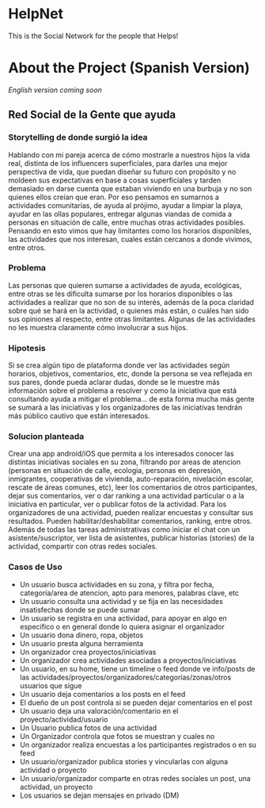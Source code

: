 # HelpNet

This is the Social Network for the people that Helps!

# About the Project (Spanish Version)
_English version coming soon_

## Red Social de la Gente que ayuda

### Storytelling de donde surgió la idea
Hablando con mi pareja acerca de cómo mostrarle a nuestros hijos la vida real, distinta de los influencers superficiales, para darles una mejor perspectiva de vida, que puedan diseñar su futuro con propósito y no moldeen sus expectativas en base a cosas superficiales y tarden demasiado en darse cuenta que estaban viviendo en una burbuja y no son quienes ellos creían que eran. Por eso pensamos en sumarnos a actividades comunitarias, de ayuda al prójimo, ayudar a limpiar la playa, ayudar en las ollas populares, entregar algunas viandas de comida a personas en situación de calle, entre muchas otras actividades posibles. Pensando en esto vimos que hay limitantes como los horarios disponibles, las actividades que nos interesan, cuales están cercanos a donde vivimos, entre otros.

### Problema
Las personas que quieren sumarse a actividades de ayuda, ecológicas, entre otras se les dificulta sumarse por los horarios disponibles o las actividades a realizar que no son de su interés, además de la poca claridad sobre qué se hará en la actividad, o quienes más están, o cuáles han sido sus opiniones al respecto, entre otras limitantes. Algunas de las actividades no les muestra claramente cómo involucrar a sus hijos.

### Hipotesis
Si se crea algún tipo de plataforma donde ver las actividades según horarios, objetivos, comentarios, etc, donde la persona se vea reflejada en sus pares, donde pueda aclarar dudas, donde se le muestre más información sobre el problema a resolver y como la iniciativa que está consultando ayuda a mitigar el problema… de esta forma mucha más gente se sumará a las iniciativas y los organizadores de las iniciativas tendrán más público cautivo que están interesados.

### Solucion planteada
Crear una app android/iOS que permita a los interesados conocer las distintas iniciativas sociales en su zona, filtrando por areas de atencion (personas en situación de calle, ecologia, personas en depresión, inmigrantes, cooperativas de vivienda, auto-reparación, nivelación escolar, rescate de áreas comunes, etc), leer los comentarios de otros participantes, dejar sus comentarios, ver o dar ranking a una actividad particular o a la iniciativa en particular, ver o publicar fotos de la actividad.
Para los organizadores de una actividad, pueden realizar encuestas y consultar sus resultados. Pueden habilitar/deshabilitar comentarios, ranking, entre otros. Además de todas las tareas administrativas como iniciar el chat con un asistente/suscriptor, ver lista de asistentes, publicar historias (stories) de la actividad, compartir con otras redes sociales.

### Casos de Uso
* Un usuario busca actividades en su zona, y filtra por fecha, categoría/area de atencion, apto para menores, palabras clave, etc
* Un usuario consulta una actividad y se fija en las necesidades insatisfechas donde se puede sumar
* Un usuario se registra en una actividad, para apoyar en algo en especifico o en general donde lo quiera asignar el organizador
* Un usuario dona dinero, ropa, objetos
* Un usuario presta alguna herramienta
* Un organizador crea proyectos/iniciativas
* Un organizador crea actividades asociadas a proyectos/iniciativas
* Un usuario, en su home, tiene un timeline o feed donde ve info/posts de las actividades/proyectos/organizadores/categorías/zonas/otros usuarios que sigue
* Un usuario deja comentarios a los posts en el feed
* El dueño de un post controla si se pueden dejar comentarios en el post
* Un usuario deja una valoración/comentario en el proyecto/actividad/usuario
* Un Usuario publica fotos de una actividad
* Un Organizador controla que fotos se muestran y cuales no
* Un organizador realiza encuestas a los participantes registrados o en su feed
* Un usuario/organizador publica stories y vincularlas con alguna actividad o proyecto
* Un usuario/organizador comparte en otras redes sociales un post, una actividad, un proyecto
* Los usuarios se dejan mensajes en privado (DM)
